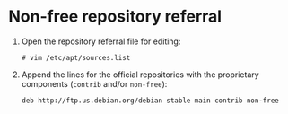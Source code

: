 # Non-free repository referral

1. Open the repository referral file for editing:

	```
	# vim /etc/apt/sources.list
	```

2. Append the lines for the official repositories with the proprietary components (`contrib` and/or `non-free`):

	```
	deb http://ftp.us.debian.org/debian stable main contrib non-free
	```
